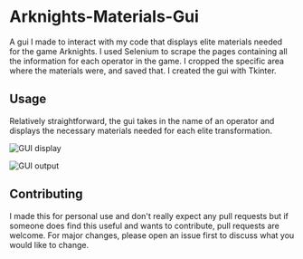 # Arknights-Materials-Gui
A gui I made to interact with my code that displays elite materials needed for the game Arknights. I used Selenium to scrape the pages containing all the information for each operator in the game. I cropped the specific area where the materials were, and saved that.
I created the gui with Tkinter.
## Usage
Relatively straightforward, the gui takes in the name of an operator and displays the necessary materials needed for each elite transformation. 

![GUI display](https://github.com/Mcheung7272/Arknights-Materials-Gui/blob/master/guiDisplay.png?raw=true "Gui Display")

![GUI output](https://github.com/Mcheung7272/Arknights-Materials-Gui/blob/master/outputDisplay.png?raw=true "Gui Output")

## Contributing
I made this for personal use and don't really expect any pull requests but if someone does find this useful and wants to contribute, pull requests are welcome. For major changes, please open an issue first to discuss what you would like to change.
